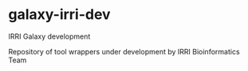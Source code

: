 # galaxy-irri-dev
IRRI Galaxy development

Repository of tool wrappers under development by IRRI Bioinformatics Team
